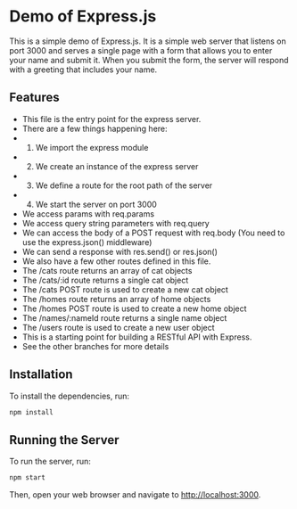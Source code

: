 # Demo of Express.js

This is a simple demo of Express.js. It is a simple web server that listens on port 3000 and serves a single page with a form that allows you to enter your name and submit it. When you submit the form, the server will respond with a greeting that includes your name.

## Features

* This file is the entry point for the express server. 
 * There are a few things happening here:
 * 1. We import the express module
 * 2. We create an instance of the express server
 * 3. We define a route for the root path of the server
 * 4. We start the server on port 3000
 * We access params with req.params
 * We access query string parameters with req.query
 * We can access the body of a POST request with req.body (You need to use the express.json() middleware)
 * We can send a response with res.send() or res.json()
 * We also have a few other routes defined in this file.
 * The /cats route returns an array of cat objects
 * The /cats/:id route returns a single cat object
 * The /cats POST route is used to create a new cat object
 * The /homes route returns an array of home objects
 * The /homes POST route is used to create a new home object
 * The /names/:nameId route returns a single name object
 * The /users route is used to create a new user object
 * This is a starting point for building a RESTful API with Express.
 * See the other branches for more details


## Installation

To install the dependencies, run:

```bash
npm install
```

## Running the Server

To run the server, run:

```bash
npm start
```

Then, open your web browser and navigate to [http://localhost:3000](http://localhost:3000).

